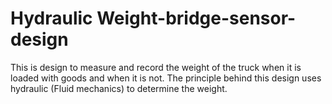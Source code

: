 # Hydraulic Weight-bridge-sensor-design
This is design to measure and record the weight of the truck when it is loaded with goods and when it is not.
The principle behind this design uses hydraulic (Fluid mechanics) to determine the weight.
